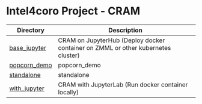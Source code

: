 # **Intel4coro Project - CRAM**

| Directory     | Description           |
| --------------| ----------------------|
| [base_jupyter](./base_jupyter)  | CRAM on JupyterHub  (Deploy docker container on ZMML or other kubernetes cluster)  |
| [popcorn_demo](./popcorn_demo)  |   popcorn_demo        |
| [standalone](./standalone)    |   standalone          |     
| [with_jupyter](./with_jupyter)  | CRAM with JupyterLab (Run docker container locally) |

